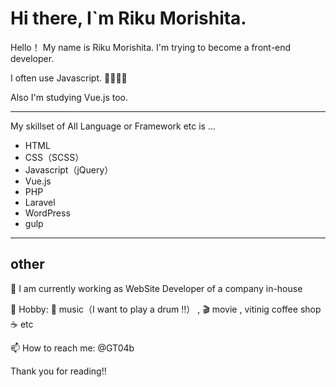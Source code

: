 # Hi there, I`m Riku Morishita.

Hello！ My name is Riku Morishita.
I'm trying to become a front-end developer.

I often use Javascript. :muscle::fire::fire::fire:

Also I'm studying Vue.js too.

-----------------------

My skillset of All Language or Framework etc is ...

* HTML 
* CSS（SCSS）
* Javascript（jQuery）
* Vue.js
* PHP
* Laravel
* WordPress
* gulp

-----------------------

## other

:office: I am currently working as WebSite Developer of a company in-house

:balloon: Hobby: :musical_note: music（I want to play a drum !!） , :clapper: movie , vitinig coffee shop :coffee: etc

📫  How to reach me: @GT04b


Thank you for reading!!
